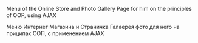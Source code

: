 Menu of the Online Store and Photo Gallery Page for him on the principles of OOP, using AJAX

Меню Интернет Магазина и Страничка Галаерея фото для него на приципах ООП, c применением AJAX
